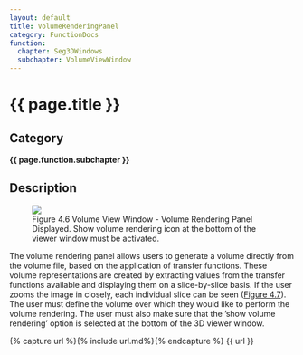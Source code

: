 ```yaml
---
layout: default
title: VolumeRenderingPanel
category: FunctionDocs 
function: 
  chapter: Seg3DWindows 
  subchapter: VolumeViewWindow
---
```


# {{ page.title }} 

## Category

**{{ page.function.subchapter }}**

## Description

<figure>
  <img src="Seg3DBasicFunctionality_figures/VolRendPanel.png" id="VolRendPanel">
  <figcaption>Figure 4.6 Volume View Window - Volume Rendering Panel Displayed. Show volume rendering icon at the bottom of the viewer window must be activated.</figcaption>
</figure>

The volume rendering panel allows users to generate a volume directly from the volume file, based on the application of transfer functions. These volume representations are created by extracting values from the transfer functions available and displaying them on a slice-by-slice basis. If the user zooms the image in closely, each individual slice can be seen (<a href="#VolRendOpt">Figure 4.7</a>). The user must define the volume over which they would like to perform the volume rendering. The user must also make sure that the ’show volume rendering’ option is selected at the bottom of the 3D viewer window.

{% capture url %}{% include url.md%}{% endcapture %}
{{ url }}

